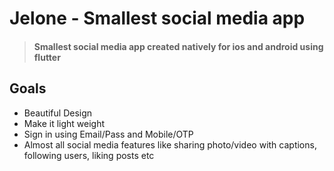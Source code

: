 # Jelone -  Smallest social media app
> #### Smallest social media app created natively for ios and android using flutter

## Goals
* Beautiful Design
* Make it light weight
* Sign in using Email/Pass and Mobile/OTP
* Almost all social media features like sharing photo/video with captions, following users, liking posts etc


